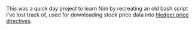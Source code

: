 This was a quick day project to learn Nim by recreating an old bash script I've
lost track of, used for downloading stock price data into [hledger price
directives][hledger].

[hledger]: https://hledger.org/dev/hledger.html#p-directive
